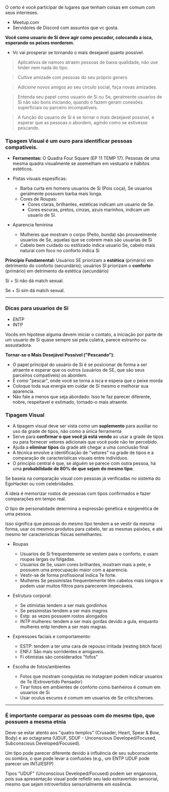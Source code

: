 O certo é você participar de lugares que tenham coisas em comum com seus interreses. 
- Meetup.com
- Servidores de Discord com assuntos que vc gosta. 

**Você como usuario de Si deve agir como pescador, colocando a isca, esperando os peixes morderem.** 
- Vc vai prosperar se tornando o mais desejavel quanto possivel. 

> Aplicativos de namoro atraem pessoas de baixa qualidade, não use tinder nem nada do tipo. 

> Cultive amizade com pessoas do seu próprio genero

> Adicione novos amigos ao seu circulo social, faça novas amizades. 

> Entenda seu papel como usuario de Si ou Se, geralmente usuarios de Si não são bons iniciando, quando o fazem geram conexões superficiais ou parceiro incompativeis. 

> A função do usuario de Si é se tornar o mais desejavel possivel, e esperar que as pessoas o abordem, agindo como se estivesse pescando. 

### Tipagem Visual é um ouro para identificar pessoas compativeis. 

- **Ferramentas:** O Quadra Four Square (EP 11 TEMP 17). Pessoas de uma mesma quadra visualmente se asemelham em vestuario e hábitos estéticos. 

- Pistas visuais espesificas: 
	- Barba curta em homens usuarios de Si (Pois coça), Se usuarios geralmente possuem barba mais longa.
	- Cores de Roupas: 
		- Cores claras, brilhantes, estéticas indicam um usuario de Se. 
		- Cores escuras, pretos, cinzas, azuis marinhos, indicam um usuario de Si. 

- Aparencia feminina
	- Mulheres que mostram o corpo (Peito, bunda) são provavelmente usuarios de Se, aquelas que se cobrem mais são usuarias de Si
	- Cabelo bem cuidado ou estilizado indica usuario Se, cabelo mais natural com foco no conforto indica Si 

**Princípio Fundamental:** Usuários SE priorizam a **estética** (primário) em detrimento do conforto (secundário); usuários SI priorizam o **conforto** (primário) em detrimento da estética (secundário)

Si + Si não dá match sexual. 

Se + Si sim dá match sexual. 

---
### Dicas para usuarios de Si 

- ENTP
- INTP

Vocês em hipotese alguma devem iniciar o contato, a iniciação por parte de um usuario de Si quase sempre sai pela culatra, parece estranho ou assustadora. 

**Tornar-se o Mais Desejável Possível ("Pescando")**: 
- O papel principal do usuário de Si é se posicionar de forma a ser atraente e esperar que os outros (usuários de SE, que são seus parceiros compatíveis) os abordem. 
- É como "pescar", onde você se torna a isca e espera que o peixe morda
- Coloque toda sua energia em cuidar de Sí mesmo e melhorar sua aparencia.
- Não fale a menos que seja abordado: Isso te faz parecer diferente, nobre, respeitavel e estimado, tornado-o mais atraente. 

### Tipagem Visual 

- A tipagem visual deve ser vista como um **suplemento** para auxiliar no uso da grade de tipos, não como a única ferramenta
- Serve para **confirmar o que você já está vendo** ao usar a grade de tipos ou para fornecer vetores adicionais que você pode não ter percebido.
- Ajuda a **eliminar tipos** da grade até chegar a uma conclusão final
- A técnica envolve a identificação de "vetores" na grade de tipos e a comparação de características visuais entre indivíduos. 
- O princípio central é que, se alguém se parece com outra pessoa, há uma **probabilidade de 80% de que sejam do mesmo tipo**.

Se baseia na comparação visual com pessoas já verificadas no sistema do EgoHacker ou com celebridades. 

A ideia é memorizar rostos de pessoas com tipos confirmados e fazer comparações em tempo real. 

O tipo de personalidade determina a expressão genética e epigenética de uma pessoa.

Isso significa que pessoas do mesmo tipo tendem a se vestir da mesma forma, usar os mesmos produtos para cabelo, ter as mesmas paixões, e até mesmo ter características físicas semelhantes.

- Roupas
	- Usuarios de Si frequentemente se vestem para o conforto, e usam roupas largas ou folgadas.
	- Usuarios de Se, usam cores brilhantes, mostram mais a pele, e possuem uma preocupação maior com a aparencia. 
	- Vestir-se de forma profissional indica Te forte.
	- Mulheres Se pessimistas frequentemente têm cabelos mais longos e podem usar muitos filtros para parecerem impecáveis.

- Estrutura corporal: 
	- Se otimistas tendem a ser mais gordinhos
	- Se pessimistas tendem a ser mais magros
	- Estp: as vezes possuem rostos alongados
	- INTP mulheres: tendem a ser mais gordas devido a gula, enquanto mulheres entp tendem a ser mais magras. 

- Expressoes faciais e comportamento: 
	- ESTP: tendem a ter uma cara de repouso irritada (resting bitch face)
	- ENFJ: São mais sorridentes e amigaveis.
	- Fi otimistas são considerados "fofos" 

- Escolha de fotos/ambientes 
	- Fotos que mostram conquistas no instagram podem indicar usuarios de Te (Extrovertido Pensador)
	- Tirar fotos em ambientes de conforto como banheiros é comum em usuarios de Si 
	- Usar oculus escuros é comum em usuarios de Se critics/heroes.

---

### É importante comparar as pessoas com do mesmo tipo, que possuem a mesma etnia 

Deve-se estar atento aos "quatro templos" (Crusader, Heart, Spear & Bow, Body) e ao octagrama (UDUF, SDUF - Unconscious Developed/Focused, Subconscious Developed/Focused). 

Um tipo pode parecer diferente devido à influência de seu subconsciente ou sombra, o que pode levar a confusões (e.g., um ENTP UDUF pode parecer um INTJ/ESFP)

Tipos "UDUF" (Unconscious Developed/Focused) podem ser enganosos, pois sua apresentação visual pode refletir seu lado extravertido sensorial, mesmo que sejam introvertidos sensorialmente em essência.



